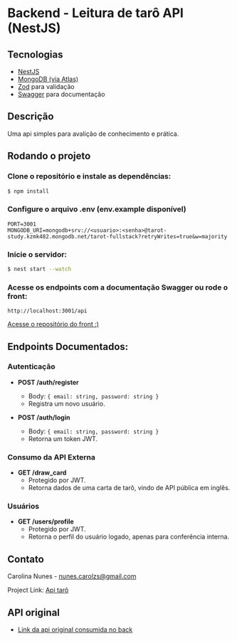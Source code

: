 # Backend - Leitura de tarô API (NestJS)

## Tecnologias

- [NestJS](https://nestjs.com/)
- [MongoDB (via Atlas)](https://www.mongodb.com/atlas)
- [Zod](https://zod.dev/) para validação
- [Swagger](https://swagger.io/) para documentação

## Descrição

Uma api simples para avalição de conhecimento e prática.

## Rodando o projeto

### Clone o repositório e instale as dependências:

```bash
$ npm install
```

### Configure o arquivo .env (env.example disponível)

```
PORT=3001
MONGODB_URI=mongodb+srv://<usuario>:<senha>@tarot-study.kzmk482.mongodb.net/tarot-fullstack?retryWrites=true&w=majority
```

### Inicie o servidor:

```bash
$ nest start --watch
```

### Acesse os endpoints com a documentação Swagger ou rode o front:

```
http://localhost:3001/api
```

[Acesse o repositório do front :)](https://github.com/CarolZNS/tarot-frontend)

## Endpoints Documentados:

### Autenticação

- **POST /auth/register**
  - Body: `{ email: string, password: string }`
  - Registra um novo usuário.

- **POST /auth/login**
  - Body: `{ email: string, password: string }`
  - Retorna um token JWT.

### Consumo da API Externa

- **GET /draw_card**
  - Protegido por JWT.
  - Retorna dados de uma carta de tarô, vindo de API pública em inglês.

### Usuários

- **GET /users/profile**
  - Protegido por JWT.
  - Retorna o perfil do usuário logado, apenas para conferência interna.

## Contato

Carolina Nunes - nunes.carolzs@gmail.com

Project Link: [Api tarô](https://github.com/CarolZNS/tarot-backend/)

## API original

- [Link da api original consumida no back](https://app.swaggerhub.com/apis/ekswagger/tarot-api/1.3#/)
